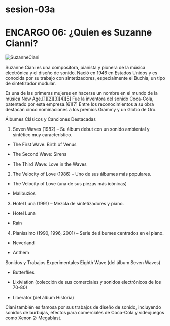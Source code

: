 # sesion-03a

# ENCARGO 06: ¿Quien es Suzanne Cianni?

![SuzanneCiani](https://proyectoidis.org/wp-content/uploads/2023/03/ciani-main.jpg)

Suzanne Ciani es una compositora, pianista y pionera de la música electrónica y el diseño de sonido. Nació en 1946 en Estados Unidos y es conocida por su trabajo con sintetizadores, especialmente el Buchla, un tipo de sintetizador modular.

Es una de las primeras mujeres en hacerse un nombre en el mundo de la música New Age.[1]​[2]​[3]​[4]​[5]​ Fue la inventora del sonido Coca-Cola, patentado por esta empresa.[6]​[7]​ Entre los reconocimientos a su obra destacan cinco nominaciones a los premios Grammy y un Globo de Oro.

Álbumes Clásicos y Canciones Destacadas
1. Seven Waves (1982) – Su álbum debut con un sonido ambiental y sintético muy característico.

- The First Wave: Birth of Venus

- The Second Wave: Sirens

- The Third Wave: Love in the Waves

2. The Velocity of Love (1986) – Uno de sus álbumes más populares.

- The Velocity of Love (una de sus piezas más icónicas)

- Malibuzios

3. Hotel Luna (1991) – Mezcla de sintetizadores y piano.

- Hotel Luna

- Rain

4. Pianissimo (1990, 1996, 2001) – Serie de álbumes centrados en el piano.

- Neverland

- Anthem

Sonidos y Trabajos Experimentales
Eighth Wave (del álbum Seven Waves)

- Butterflies

- Lixiviation (colección de sus comerciales y sonidos electrónicos de los 70-80)

- Liberator (del álbum Historia)

Ciani también es famosa por sus trabajos de diseño de sonido, incluyendo sonidos de burbujas, efectos para comerciales de Coca-Cola y videojuegos como Xenon 2: Megablast.
